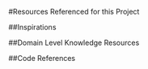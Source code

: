 #Resources Referenced for this Project

##Inspirations

##Domain Level Knowledge Resources

##Code References